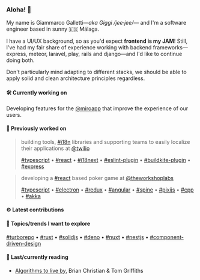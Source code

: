 ### Aloha! :wave:

My name is Giammarco Galletti—_aka Giggi /jee·jee/_— and I'm a software engineer based in sunny :es: Málaga.

I have a UI/UX background, so as you'd expect **frontend is my JAM**! Still, I've had my fair share of experience working with backend frameworks—express, meteor, laravel, play, rails and django—and I'd like to continue doing both.

Don't particularly mind adapting to different stacks, we should be able to apply solid and clean architecture principles regardless.

#### :hammer_and_wrench: Currently working on

Developing features for the [@miroapp](https://github.com/miroapp) that improve the experience of our users.

#### :star2: Previously worked on
> building tools, [#i18n](https://github.com/topics/i18n) libraries and supporting teams to easily localize their applications at [@twilio](https://github.com/twilio)
> 
> [#typescript](https://github.com/topics/typescript) • [#react](https://github.com/topics/react) • [#i18next](https://github.com/topics/i18next) • [#eslint-plugin](https://github.com/topics/eslint-plugin) • [#buildkite-plugin](https://github.com/topics/buildkite-plugin) • [#express](https://github.com/topics/express)


> developing a [#react](https://github.com/topics/react) based poker game at [@theworkshoplabs](https://github.com/TheWorkshopLabs)
> 
> [#typescript](https://github.com/topics/typescript) • [#electron](https://github.com/topics/electron) • [#redux](https://github.com/topics/redux) • [#angular](https://github.com/topics/angular) • [#spine](https://github.com/topics/spine) • [#pixijs](https://github.com/topics/pixijs) • [#cpp](https://github.com/topics/cpp) • [#akka](https://github.com/topics/akka)


#### :gear: Latest contributions

<!-- The placeholder below will be replaced by actual content. -->
<CONTRIBUTIONS />

#### :speech_balloon: Topics/trends I want to explore

[#turborepo](https://github.com/topics/turborepo) • [#rust](https://github.com/topics/rust) • [#solidjs](https://github.com/topics/solidjs) • [#deno](https://github.com/topics/deno) • [#nuxt](https://github.com/topics/nuxt) • [#nestjs](https://github.com/topics/nestjs) • [#component-driven-design](https://github.com/topics/component-driven-design)

#### :book: Last/currently reading

- [Algorithms to live by](https://www.amazon.es/Algorithms-Live-Computer-Science-Decisions-ebook/dp/B015DLA0LE), Brian Christian & Tom Griffiths
<!--
<details>
  <summary><h4>Some stats about my GitHub</h4></summary>
  <picture>
    <source
      srcset="https://github-readme-stats.vercel.app/api?username=ggalletty&count_private=true&show_icons=true&hide_title=true&theme=dracula"
      media="(prefers-color-scheme: dark)"
    />
    <source
      srcset="https://github-readme-stats.vercel.app/api?username=ggalletty&count_private=true&show_icons=true&hide_title=true&theme=transparent"
      media="(prefers-color-scheme: light), (prefers-color-scheme: no-preference)"
    />
    <img src="https://github-readme-stats.vercel.app/api?username=ggalletty" title="My GitHub stats" alt="Some statistics about my GitHub user, including: aggregation of stars in repos, number of commits per year, number of pull requests" loading="lazy" no-referrer="no-referrer" />
  </picture>
  <picture>
    <source
      srcset="https://github-readme-stats.vercel.app/api/top-langs/?username=ggalletty&layout=compact&theme=dracula"
      media="(prefers-color-scheme: dark)"
    />
    <source
      srcset="https://github-readme-stats.vercel.app/api/top-langs/?username=ggalletty&layout=compact&theme=transparent"
      media="(prefers-color-scheme: light), (prefers-color-scheme: no-preference)"
    />
    <img src="https://github-readme-stats.vercel.app/api/top-langs/?username=ggalletty" title="My most used languages" alt="Some statistics about the most used languages among my repositories" loading="lazy" no-referrer="no-referrer" />
  </picture>
</details>
-->
